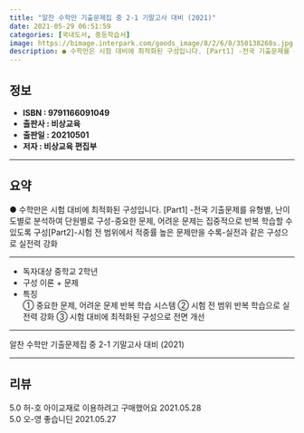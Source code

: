 ```yaml
---
title: "알찬 수학만 기출문제집 중 2-1 기말고사 대비 (2021)"
date: 2021-05-29 06:51:59
categories: [국내도서, 중등학습서]
image: https://bimage.interpark.com/goods_image/8/2/6/8/350138268s.jpg
description: ● 수학만은 시험 대비에 최적화된 구성입니다. [Part1] -전국 기출문제를 유형별, 난이도별로 분석하여 단원별로 구성-중요한 문제, 어려운 문제는 집중적으로 반복 학습할 수 있도록 구성[Part2]-시험 전 범위에서 적중률 높은 문제만을 수록-실전과 같은 구성으로 실전력 강화
---
```


## **정보**

- **ISBN : 9791166091049**
- **출판사 : 비상교육**
- **출판일 : 20210501**
- **저자 : 비상교육 편집부**

------



## **요약**

●  수학만은 시험 대비에 최적화된 구성입니다. [Part1] -전국 기출문제를 유형별, 난이도별로 분석하여 단원별로 구성-중요한 문제, 어려운 문제는 집중적으로 반복 학습할 수 있도록 구성[Part2]-시험 전 범위에서 적중률 높은 문제만을 수록-실전과 같은 구성으로 실전력 강화

------

- 독자대상  중학교 2학년
- 구성  이론 + 문제
- 특징  
① 중요한 문제, 어려운 문제 반복 학습 시스템
② 시험 전 범위 반복 학습으로 실전력 강화
③ 시험 대비에 최적화된 구성으로 전면 개선

------


알찬 수학만 기출문제집 중 2-1 기말고사 대비 (2021) 

------


## **리뷰** 

5.0 허-호 아이교재로 이용하려고 구매했어요 2021.05.28 <br/>5.0 오-영 좋습니딘 2021.05.27 <br/>